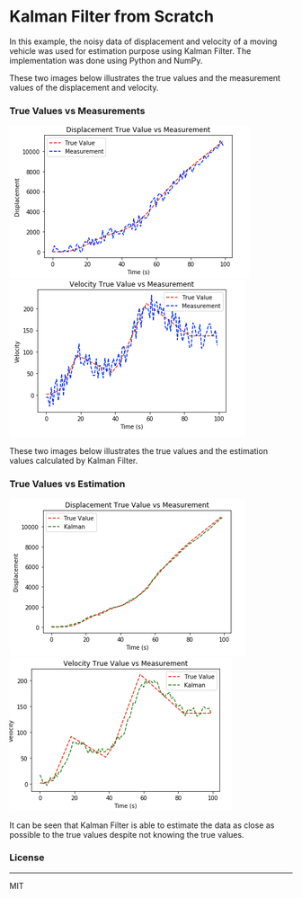 ﻿# Kalman Filter from Scratch

In this example, the noisy data of displacement and velocity of a moving vehicle was used for estimation purpose using Kalman Filter. The implementation was done using Python and NumPy. 

These two images below illustrates the true values and the measurement values of the displacement and velocity.

### True Values vs Measurements
![](/images_readme/Displacement1.png)
![](/images_readme/Velocity1.png)

These two images below illustrates the true values and the estimation values calculated by Kalman Filter.

### True Values vs Estimation
![](/images_readme/Displacement2.png)
![](/images_readme/Velocity2.png)

It can be seen that Kalman Filter is able to estimate the data as close as possible to the true values despite not knowing the true values. 

### License
_________
 MIT
